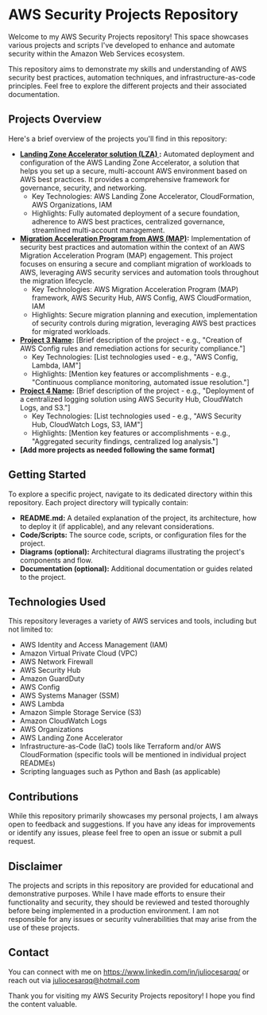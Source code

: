 # AWS Security Projects Repository

Welcome to my AWS Security Projects repository! This space showcases various projects and scripts I've developed to enhance and automate security within the Amazon Web Services ecosystem.

This repository aims to demonstrate my skills and understanding of AWS security best practices, automation techniques, and infrastructure-as-code principles. Feel free to explore the different projects and their associated documentation.

## Projects Overview

Here's a brief overview of the projects you'll find in this repository:

* **[Landing Zone Accelerator solution (LZA) ](LandingZoneAccelerator):** Automated deployment and configuration of the AWS Landing Zone Accelerator, a solution that helps you set up a secure, multi-account AWS environment based on AWS best practices. It provides a comprehensive framework for governance, security, and networking.
    * Key Technologies: AWS Landing Zone Accelerator, CloudFormation, AWS Organizations, IAM
    * Highlights: Fully automated deployment of a secure foundation, adherence to AWS best practices, centralized governance, streamlined multi-account management.
* **[Migration Acceleration Program from AWS (MAP)](MigrationAccelerationProgram):** Implementation of security best practices and automation within the context of an AWS Migration Acceleration Program (MAP) engagement. This project focuses on ensuring a secure and compliant migration of workloads to AWS, leveraging AWS security services and automation tools throughout the migration lifecycle.
    * Key Technologies: AWS Migration Acceleration Program (MAP) framework, AWS Security Hub, AWS Config, AWS CloudFormation, IAM
    * Highlights: Secure migration planning and execution, implementation of security controls during migration, leveraging AWS best practices for migrated workloads.
* **[Project 3 Name](path/to/project3):** [Brief description of the project - e.g., "Creation of AWS Config rules and remediation actions for security compliance."]
    * Key Technologies: [List technologies used - e.g., "AWS Config, Lambda, IAM"]
    * Highlights: [Mention key features or accomplishments - e.g., "Continuous compliance monitoring, automated issue resolution."]
* **[Project 4 Name](path/to/project4):** [Brief description of the project - e.g., "Deployment of a centralized logging solution using AWS Security Hub, CloudWatch Logs, and S3."]
    * Key Technologies: [List technologies used - e.g., "AWS Security Hub, CloudWatch Logs, S3, IAM"]
    * Highlights: [Mention key features or accomplishments - e.g., "Aggregated security findings, centralized log analysis."]
* **[Add more projects as needed following the same format]**

## Getting Started

To explore a specific project, navigate to its dedicated directory within this repository. Each project directory will typically contain:

* **README.md:** A detailed explanation of the project, its architecture, how to deploy it (if applicable), and any relevant considerations.
* **Code/Scripts:** The source code, scripts, or configuration files for the project.
* **Diagrams (optional):** Architectural diagrams illustrating the project's components and flow.
* **Documentation (optional):** Additional documentation or guides related to the project.

## Technologies Used

This repository leverages a variety of AWS services and tools, including but not limited to:

* AWS Identity and Access Management (IAM)
* Amazon Virtual Private Cloud (VPC)
* AWS Network Firewall
* AWS Security Hub
* Amazon GuardDuty
* AWS Config
* AWS Systems Manager (SSM)
* AWS Lambda
* Amazon Simple Storage Service (S3)
* Amazon CloudWatch Logs
* AWS Organizations
* AWS Landing Zone Accelerator
* Infrastructure-as-Code (IaC) tools like Terraform and/or AWS CloudFormation (specific tools will be mentioned in individual project READMEs)
* Scripting languages such as Python and Bash (as applicable)

## Contributions

While this repository primarily showcases my personal projects, I am always open to feedback and suggestions. If you have any ideas for improvements or identify any issues, please feel free to open an issue or submit a pull request.

## Disclaimer

The projects and scripts in this repository are provided for educational and demonstrative purposes. While I have made efforts to ensure their functionality and security, they should be reviewed and tested thoroughly before being implemented in a production environment. I am not responsible for any issues or security vulnerabilities that may arise from the use of these projects.

## Contact

You can connect with me on https://www.linkedin.com/in/juliocesarqq/ or reach out via juliocesarqq@hotmail.com

Thank you for visiting my AWS Security Projects repository! I hope you find the content valuable.
